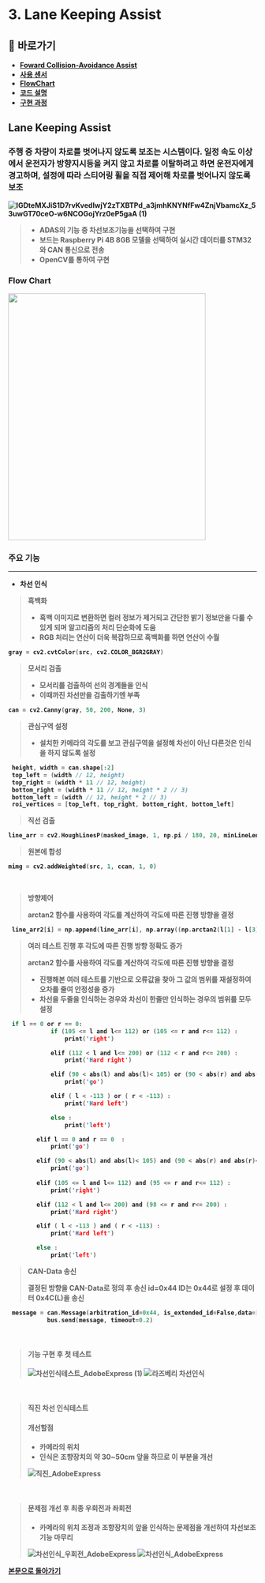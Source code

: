 # 3. Lane Keeping Assist

## **📗 바로가기**

<b>

- [Foward Collision-Avoidance Assist](#foward-collision-avoidance-assist)
- [사용 센서](#tf-luna-lidar-sensor)
- [FlowChart](#flow-chart)
- [코드 설명](#코드-부분)
- [구현 과정](#구현-과정)

## **Lane Keeping Assist**
###  주행 중 차량이 차로를 벗어나지 않도록 보조는 시스템이다. 일정 속도 이상에서 운전자가 방향지시등을 켜지 않고 차로를 이탈하려고 하면 운전자에게 경고하며, 설정에 따라 스티어링 휠을 직접 제어해 차로를 벗어나지 않도록 보조
![IGDteMXJiS1D7rvKvedIwjY2zTXBTPd_a3jmhKNYNfFw4ZnjVbamcXz_53uwGT70ceO-w6NCOGojYrz0eP5gaA (1)](https://github.com/qkcvb110/Portfolio/assets/121782690/9d11cc02-4075-4827-809f-d05ffaa5de66)


> - ADAS의 기능 중 차선보조기능을 선택하여 구현
> - 보드는 Raspberry Pi 4B 8GB 모델을 선택하여 실시간 데이터를 STM32와 CAN 통신으로 전송
> - OpenCV를 통하여 구현

### Flow Chart
<img src="https://github.com/qkcvb110/Portfolio/assets/121782690/8d1c1a76-bfd3-4fdd-b29f-eab33ac356b1" width="400" height="500"/>

###  주요 기능 
------------
* 차선 인식
> **흑백화**
> - 흑백 이미지로 변환하면 컬러 정보가 제거되고 간단한 밝기 정보만을 다룰 수 있게 되며 알고리즘의 처리 단순화에 도움
> - RGB 처리는 연산이 더욱 복잡하므로 흑백화를 하면 연산이 수월
```c
gray = cv2.cvtColor(src, cv2.COLOR_BGR2GRAY)
```
> **모서리 검출**
> - 모서리를 검출하여 선의 경계들을 인식
> - 이때까진 차선만을 검출하기엔 부족
```c
can = cv2.Canny(gray, 50, 200, None, 3)
```
> **관심구역 설정**
> - 설치한 카메라의 각도를 보고 관심구역을 설정해 차선이 아닌 다른것은 인식을 하지 않도록 설정
```c
 height, width = can.shape[:2]
 top_left = (width // 12, height)
 top_right = (width * 11 // 12, height)
 bottom_right = (width * 11 // 12, height * 2 // 3)
 bottom_left = (width // 12, height * 2 // 3)
 roi_vertices = [top_left, top_right, bottom_right, bottom_left]
```
> **직선 검출**
```c
line_arr = cv2.HoughLinesP(masked_image, 1, np.pi / 180, 20, minLineLength=10, maxLineGap=10)
```
> **원본에 합성**
```c
mimg = cv2.addWeighted(src, 1, ccan, 1, 0)
```

<br>

> **방향제어**
> 
> **arctan2 함수를 사용하여 각도를 계산하여 각도에 따른 진행 방향을 결정**
```c
 line_arr2[i] = np.append(line_arr[i], np.array((np.arctan2(l[1] - l[3], l[0] - l[2]) * 180) / np.pi))
```

> **여러 테스트 진행 후 각도에 따른 진행 방향 정확도 증가**
> 
> **arctan2 함수를 사용하여 각도를 계산하여 각도에 따른 진행 방향을 결정**
> - 진행해본 여러 테스트를 기반으로 오류값을 찾아 그 값의 범위를 재설정하여 오차를 줄여 안정성을 증가
> - 차선을 두줄을 인식하는 경우와 차선이 한줄만 인식하는 경우의 범위를 모두 설정
```c
 if l == 0 or r == 0:
            if (105 <= l and l<= 112) or (105 <= r and r<= 112) :
                print('right')

            elif (112 < l and l<= 200) or (112 < r and r<= 200) :
                print('Hard right')

            elif (90 < abs(l) and abs(l)< 105) or (90 < abs(r) and abs(r)< 105) :
                print('go')

            elif ( l < -113 ) or ( r < -113) :
                print('Hard left')

            else :
                print('left')

        elif l == 0 and r == 0  :
            print('go')

        elif (90 < abs(l) and abs(l)< 105) and (90 < abs(r) and abs(r)< 105) :
            print('go')
 
        elif (105 <= l and l<= 112) and (95 <= r and r<= 112) :
            print('right')

        elif (112 < l and l<= 200) and (98 <= r and r<= 200) :
            print('Hard right')

        elif ( l < -113 ) and ( r < -113) :
            print('Hard left')

        else :
            print('left')

```
> **CAN-Data 송신**
> 
> **결정된 방향을 CAN-Data로 정의 후 송신**
> id=0x44 ID는 0x44로 설정 후 데이터 0x4C(L)을 송신
```c
 message = can.Message(arbitration_id=0x44, is_extended_id=False,data=[0x4C])
           bus.send(message, timeout=0.2)
```

<br/>

> #### 기능 구현 후 첫 테스트
> 
> ![차선인식테스트_AdobeExpress (1)](https://github.com/qkcvb110/Portfolio/assets/121782690/75f805c7-3357-412b-9420-d1ffd46ef9eb)
> ![라즈베리 차선인식](https://github.com/qkcvb110/Portfolio/assets/121782690/c3da885e-9eda-4c7c-9015-912b6ff8a5f4)

<br/>

> #### 직진 차선 인식테스트
> #### 개선할점
> - 카메라의 위치
> - 인식은 조향장치의 약 30~50cm 앞을 하므로 이 부분을 개선
>
> ![직진_AdobeExpress](https://github.com/qkcvb110/Portfolio/assets/121782690/9f3dbd1c-e622-4752-bfe8-0087a32853cf)

<br/>

> #### 문제점 개선 후 최종 우회전과 좌회전
> - 카메라의 위치 조정과 조향장치의 앞을 인식하는 문제점을 개선하여 차선보조기능 마무리
>
> ![차선인식_우회전_AdobeExpress](https://github.com/qkcvb110/Portfolio/assets/121782690/8905004f-a68d-4041-b79e-c9f64a960ff0)
 ![차선인식_AdobeExpress](https://github.com/qkcvb110/Portfolio/assets/121782690/7245e01e-ee5e-436e-9c34-db893c3bc78b)

[본문으로 돌아가기](https://github.com/qkcvb110/Portfolio)
